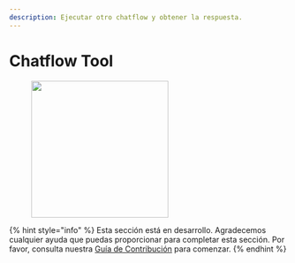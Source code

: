 ```yaml
---
description: Ejecutar otro chatflow y obtener la respuesta.
---
```


# Chatflow Tool

<figure><img src="../../../.gitbook/assets/image--26-.png" alt="" width="248"><figcaption></figcaption></figure>

{% hint style="info" %}
Esta sección está en desarrollo. Agradecemos cualquier ayuda que puedas proporcionar para completar esta sección. Por favor, consulta nuestra [Guía de Contribución](../../../contributing/) para comenzar.
{% endhint %}
